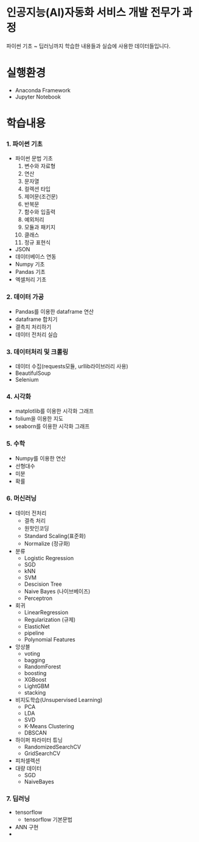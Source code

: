 # 인공지능(AI)자동화 서비스 개발 전무가 과정
파이썬 기초 ~ 딥러닝까지 학습한 내용들과 실습에 사용한 데이터들입니다.
# 실행환경
* Anaconda Framework
* Jupyter Notebook
# 학습내용
### 1. 파이썬 기초
* 파이썬 문법 기초
   1. 변수와 자료형
   2. 연산
   3. 문자열
   4. 컬렉션 타입
   5. 제어문(조건문)
   6. 반복문
   7. 함수와 입출력
   8. 예외처리
   9. 모듈과 패키지
   10. 클래스 
   11. 정규 표현식
* JSON
* 데이터베이스 연동
* Numpy 기초
* Pandas 기초
* 엑셀처리 기초
### 2. 데이터 가공
* Pandas를 이용한 dataframe 연산
* dataframe 합치기
* 결측치 처리하기
* 데이터 전처리 실습
### 3. 데이터처리 및 크롤링
* 데이터 수집(requests모듈, urllib라이브러리 사용)
* BeautifulSoup
* Selenium
### 4. 시각화
* matplotlib를 이용한 시각화 그래프
* folium을 이용한 지도
* seaborn를 이용한 시각화 그래프

### 5. 수학
* Numpy를 이용한 연산
* 선형대수
* 미분
* 확률
### 6. 머신러닝
* 데이터 전처리
   - 결측 처리
   - 원핫인코딩
   - Standard Scaling(표준화)
   - Normalize (정규화)
* 분류
   - Logistic Regression
   - SGD
   - kNN
   - SVM
   - Descision Tree
   - Naive Bayes (나이브베이즈)
   - Perceptron
* 회귀
   - LinearRegression
   - Regularization (규제)
   - ElasticNet
   - pipeline
   - Polynomial Features
* 앙상블
   - voting
   - bagging
   - RandomForest
   - boosting
   - XGBoost
   - LightGBM
   - stacking
* 비지도학습(Unsupervised Learning)
   - PCA
   - LDA
   - SVD
   - K-Means Clustering
   - DBSCAN
* 하이퍼 파라미터 튜닝
   - RandomizedSearchCV
   - GridSearchCV
* 피처셀렉션
* 대량 데이터
   - SGD
   - NaiveBayes
### 7. 딥러닝
* tensorflow
   - tensorflow 기본문법
* ANN 구현
* 
